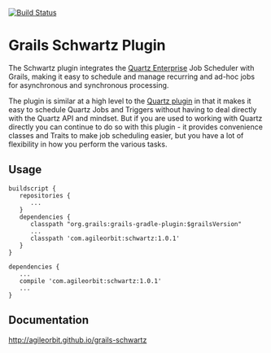 [![Build Status](https://travis-ci.org/agileorbit/grails-schwartz.svg?branch=master)](https://travis-ci.org/agileorbit/grails-schwartz)
# Grails Schwartz Plugin

The Schwartz plugin integrates the [Quartz Enterprise](http://www.quartz-scheduler.org/) Job Scheduler with Grails, making it easy to schedule and manage recurring and ad-hoc jobs for asynchronous and synchronous processing.

The plugin is similar at a high level to the [Quartz plugin](https://github.com/grails-plugins/grails-quartz) in that it makes it easy to schedule Quartz Jobs and Triggers without having to deal directly with the Quartz API and mindset. But if you are used to working with Quartz directly you can continue to do so with this plugin - it provides convenience classes and Traits to make job scheduling easier, but you have a lot of flexibility in how you perform the various tasks.

## Usage

```
buildscript {
   repositories {
      ...
   }
   dependencies {
      classpath "org.grails:grails-gradle-plugin:$grailsVersion"
      ...
      classpath 'com.agileorbit:schwartz:1.0.1'
   }
}

dependencies {
   ...
   compile 'com.agileorbit:schwartz:1.0.1'
   ...
}

```

## Documentation

http://agileorbit.github.io/grails-schwartz
